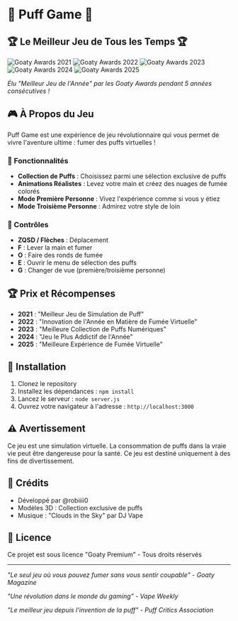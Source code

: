 # 🚬 Puff Game 🚬

## 🏆 Le Meilleur Jeu de Tous les Temps 🏆

![Goaty Awards 2021](https://upload.wikimedia.org/wikipedia/commons/thumb/e/e8/The_Game_Awards_Logo_2024.svg/1200px-The_Game_Awards_Logo_2024.svg.png)
![Goaty Awards 2022](https://upload.wikimedia.org/wikipedia/commons/thumb/e/e8/The_Game_Awards_Logo_2024.svg/1200px-The_Game_Awards_Logo_2024.svg.png)
![Goaty Awards 2023](https://upload.wikimedia.org/wikipedia/commons/thumb/e/e8/The_Game_Awards_Logo_2024.svg/1200px-The_Game_Awards_Logo_2024.svg.png)
![Goaty Awards 2024](https://upload.wikimedia.org/wikipedia/commons/thumb/e/e8/The_Game_Awards_Logo_2024.svg/1200px-The_Game_Awards_Logo_2024.svg.png)
![Goaty Awards 2025](https://upload.wikimedia.org/wikipedia/commons/thumb/e/e8/The_Game_Awards_Logo_2024.svg/1200px-The_Game_Awards_Logo_2024.svg.png)

*Élu "Meilleur Jeu de l'Année" par les Goaty Awards pendant 5 années consécutives !*

## 🎮 À Propos du Jeu

Puff Game est une expérience de jeu révolutionnaire qui vous permet de vivre l'aventure ultime : fumer des puffs virtuelles ! 

### 🌟 Fonctionnalités

- **Collection de Puffs** : Choisissez parmi une sélection exclusive de puffs
- **Animations Réalistes** : Levez votre main et créez des nuages de fumée colorés
- **Mode Première Personne** : Vivez l'expérience comme si vous y étiez
- **Mode Troisième Personne** : Admirez votre style de loin

### 🎯 Contrôles

- **ZQSD / Flèches** : Déplacement
- **F** : Lever la main et fumer
- **O** : Faire des ronds de fumée
- **E** : Ouvrir le menu de sélection des puffs
- **G** : Changer de vue (première/troisième personne)

## 🏆 Prix et Récompenses

- **2021** : "Meilleur Jeu de Simulation de Puff"
- **2022** : "Innovation de l'Année en Matière de Fumée Virtuelle"
- **2023** : "Meilleure Collection de Puffs Numériques"
- **2024** : "Jeu le Plus Addictif de l'Année"
- **2025** : "Meilleure Expérience de Fumée Virtuelle"

## 🚀 Installation

1. Clonez le repository
2. Installez les dépendances : `npm install`
3. Lancez le serveur : `node server.js`
4. Ouvrez votre navigateur à l'adresse : `http://localhost:3000`

## ⚠️ Avertissement

Ce jeu est une simulation virtuelle. La consommation de puffs dans la vraie vie peut être dangereuse pour la santé. Ce jeu est destiné uniquement à des fins de divertissement.

## 🎨 Crédits

- Développé par @robiiii0
- Modèles 3D : Collection exclusive de puffs
- Musique : "Clouds in the Sky" par DJ Vape

## 📝 Licence

Ce projet est sous licence "Goaty Premium" - Tous droits réservés

---

*"Le seul jeu où vous pouvez fumer sans vous sentir coupable" - Goaty Magazine*

*"Une révolution dans le monde du gaming" - Vape Weekly*

*"Le meilleur jeu depuis l'invention de la puff" - Puff Critics Association* 
